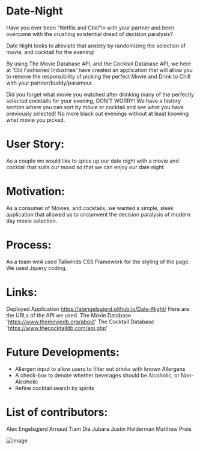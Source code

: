 # Date-Night

Have you ever been "Netflix and Chill"in with your partner and been overcome with the crushing existential dread of decision paralysis?

Date Night looks to alleviate that anxiety by randomizing the selection of movie, and cocktail for the evening!

By using The Movie Database API, and the Cocktail Database API, we here at 'Old Fashioned Industries' have created an application that will allow you to remove the responsibility of picking the perfect Movie and Drink to Chill with your partner/buddy/paramour.

Did you forget what movie you watched after drinking many of the perfectly selected cocktails for your evening, DON'T WORRY! We have a history section where you can sort by movie or cocktail and see what you have previously selected! No more black out evenings without at least knowing what movie you picked.

# User Story:
As a couple we would like to spice up our date night with a movie and cocktail that suits our mood so that we can enjoy our date night.

# Motivation:
As a consumer of Movies, and cocktails, we wanted a simple, sleek application that allowed us to circumvent the decision paralysis of modern day movie selection.

# Process:
As a team we4 used Tailwinds CSS Framework for the styling of the page.
We used Jquery coding.

# Links:
Deployed Application
https://atengelsgjerd.github.io/Date-Night/
Here are the URLs of the API we used.
The Movie Database 'https://www.themoviedb.org/about'
The Cocktail Database 'https://www.thecocktaildb.com/api.php'

# Future Developments:
- Allergen input to allow users to filter out drinks with known Allergens
- A check-box to denote whether beverages should be Alcoholic, or Non-Alcoholic
- Refine cocktail search by spirits

# List of contributors:
Alex Engelsgjerd
Arnaud Tiam
Dia Jubara
Justin Holderman
Matthew Prois


![image](https://github.com/atengelsgjerd/Date-Night/assets/160930788/508ddd29-b6df-41c4-b3dc-87282c19c327)
